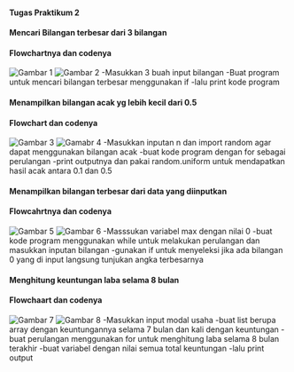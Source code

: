 #### Tugas Praktikum 2
#### Mencari Bilangan terbesar dari 3 bilangan
#### Flowchartnya dan codenya
![Gambar 1](labspy02/flowchart%20labpy2.png)
![Gambar 2](labspy02/ss%20bilangan%20terbesar.png)
    -Masukkan 3 buah input bilangan
    -Buat program untuk mencari bilangan terbesar menggunakan if
    -lalu print kode program
#### Menampilkan bilangan acak yg lebih kecil dari 0.5
#### Flowchart dan codenya
![Gambar 3](labspy03/flowchart%20latihan1.png)
![Gamabr 4](labspy03/ss%20latihan1.png)
    -Masukkan inputan n dan import random agar dapat menggunakan bilangan acak
    -buat kode program dengan for sebagai perulangan
    -print outputnya dan pakai random.uniform untuk mendapatkan hasil acak antara 0.1 dan 0.5
#### Menampilkan bilangan terbesar dari data yang diinputkan
#### Flowcahrtnya dan codenya
![Gambar 5](labspy03/flowchart%20latihan2.png)
![Gambar 6](labspy03/ss%20latihan2.png)
    -Masssukan variabel max dengan nilai 0
    -buat kode program menggunakan while untuk melakukan perulangan dan masukkan inputan bilangan
    -gunakan if untuk menyeleksi jika ada bilangan 0 yang di input langsung tunjukan angka terbesarnya
#### Menghitung keuntungan laba selama 8 bulan
#### Flowchaart dan codenya
![Gambar 7](labspy03/flowchart%20program1.png)
![Gambar 8](labspy03/ss%20program1.png)
    -Masukkan input modal usaha 
    -buat list berupa array dengan keuntungannya selama 7 bulan dan kali dengan keuntungan
    -buat perulangan menggunakan for untuk menghitung laba selama 8 bulan terakhir
    -buat variabel dengan nilai semua total keuntungan
    -lalu print output
